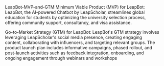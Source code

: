 LeapBot-MVP-and-GTM
Minimum Viable Product (MVP) for LeapBot:
LeapBot, the AI-powered Chatbot by LeapScholar, streamlines global education for students by optimizing the university selection process, offering community support, consultancy, and visa assistance.

Go-to-Market Strategy (GTM) for LeapBot:
LeapBot's GTM strategy involves leveraging LeapScholar's social media presence, creating engaging content, collaborating with influencers, and targeting relevant groups. The product launch plan includes informative campaigns, phased rollout, and post-launch activities such as feedback integration, onboarding, and ongoing engagement through webinars and workshops
